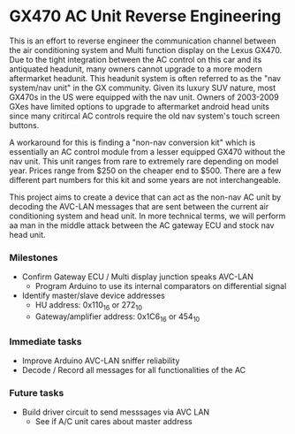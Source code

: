 # GX470 AC Unit Reverse Engineering
This is an effort to reverse engineer the communication channel between the air conditioning system  and Multi function display on the Lexus GX470. Due to the tight integration between the AC control on this car and its antiquated headunit, many owners cannot upgrade to a more modern aftermarket headunit. This headunit system is often referred to as the "nav system/nav unit" in the GX community. Given its luxury SUV nature, most GX470s in the US were equipped with the nav unit. Owners of 2003-2009 GXes have limited options to upgrade to aftermarket android head units since many critircal AC controls require the old nav system's touch screen buttons. 

A workaround for this is finding a "non-nav conversion kit" which is essentially an AC control module from a lesser equipped GX470 without the nav unit. This unit ranges from rare to extremely rare depending on model year. Prices range from $250 on the cheaper end to $500. There are a few different part numbers for this kit and some years are not interchangeable.

This project aims to create a device that can act as the non-nav AC unit by decoding the AVC-LAN messages that are sent between the current air conditioning system and head unit. In more technical terms, we will perform aa man in the middle attack between the AC gateway ECU and stock nav head unit.

### Milestones

- Confirm Gateway ECU / Multi display junction speaks AVC-LAN
    - Program Arduino to use its internal comparators on differential signal
- Identify master/slave device addresses
    - HU address: 0x110<sub>16</sub> or 272<sub>10</sub>
    - Gateway/amplifier address: 0x1C6<sub>16</sub> or 454<sub>10</sub>

### Immediate tasks
- Improve Arduino AVC-LAN sniffer reliability
- Decode / Record all messages for all functionalities of the AC

### Future tasks
- Build driver circuit to send messsages via AVC LAN
    - See if A/C unit cares about master address


